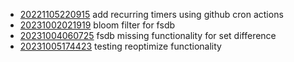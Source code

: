 - [20221105220915](/zet/20221105220915/README.md) add recurring timers using github cron actions
- [20231002021919](/zet/20231002021919/README.md) bloom filter for fsdb
- [20231004060725](/zet/20231004060725/README.md) fsdb missing functionality for set difference
- [20231005174423](/zet/20231005174423/README.md) testing reoptimize functionality
